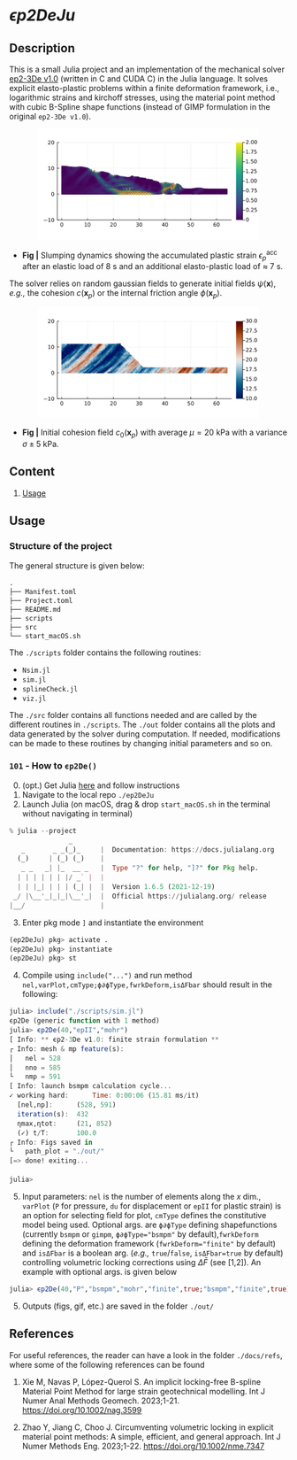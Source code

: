 # ***ϵp2DeJu*** #
## **Description** 
This is a small Julia project and an implementation of the mechanical solver [ep2-3De v1.0](https://github.com/ewyser/ep2-3De) (written in C and CUDA C) in the Julia language. It solves explicit elasto-plastic problems within a finite deformation framework, i.e., logarithmic strains and kirchoff stresses, using the material point method with cubic B-Spline shape functions (instead of GIMP formulation in the original ``ep2-3De v1.0``).

<p align="center">
  <img src="docs/saved/6_plot.png" width="400"/>
</p>

* **Fig |** Slumping dynamics showing the accumulated plastic strain $\epsilon_p^{\mathrm{acc}}$ after an elastic load of 8 s and an additional elasto-plastic load of $\approx$ 7 s. 

The solver relies on random gaussian fields to generate initial fields $\psi(\boldsymbol{x})$, *e.g.,* the cohesion $c(\boldsymbol{x}_p)$ or the internal friction angle $\phi(\boldsymbol{x}_p)$. 

<p align="center">
  <img src="docs/saved/6_coh0.png" width="400"/>
</p>

* **Fig |** Initial cohesion field $c_0(\boldsymbol{x}_p)$ with average $\mu=20$ kPa with a variance $\sigma\pm5$ kPa.

## **Content**
1. [Usage](#id-section2)
<div id='id-section2'/> 

## **Usage**

### Structure of the project
The general structure is given below:
```terminal
.
├── Manifest.toml
├── Project.toml
├── README.md
├── scripts
├── src
└── start_macOS.sh
```
The ```./scripts``` folder contains the following routines:
-  ```Nsim.jl``` 
-  ```sim.jl``` 
-  ```splineCheck.jl```
-  ```viz.jl```  

The ```./src``` folder contains all functions needed and are called by the different routines in ```./scripts```. The ```./out``` folder contains all the plots and data generated by the solver during computation. If needed, modifications can be made to these routines by changing initial parameters and so on. 

### ``101`` - How to ```ϵp2De()```  

0. (opt.) Get Julia [here](https://julialang.org/downloads/) and follow instructions
1. Navigate to the local repo ``` ./ep2DeJu ``` 
2. Launch Julia (on macOS, drag & drop ```start_macOS.sh``` in the terminal without navigating in terminal)
```julia
% julia --project  
               _
   _       _ _(_)_     |  Documentation: https://docs.julialang.org
  (_)     | (_) (_)    |
   _ _   _| |_  __ _   |  Type "?" for help, "]?" for Pkg help.
  | | | | | | |/ _` |  |
  | | |_| | | | (_| |  |  Version 1.6.5 (2021-12-19)
 _/ |\__'_|_|_|\__'_|  |  Official https://julialang.org/ release
|__/                   |
```
3. Enter pkg mode ``` ] ``` and instantiate the environment
```julia
(ep2DeJu) pkg> activate .
(ep2DeJu) pkg> instantiate 
(ep2DeJu) pkg> st
```
4. Compile using ``include("...")`` and run method ``nel,varPlot,cmType;ϕ∂ϕType,fwrkDeform,isΔFbar`` should result in the following:
```julia
julia> include("./scripts/sim.jl")
ϵp2De (generic function with 1 method)
julia> ϵp2De(40,"epII","mohr")
[ Info: ** ϵp2-3De v1.0: finite strain formulation **
┌ Info: mesh & mp feature(s):
│   nel = 528
│   nno = 585
└   nmp = 591
[ Info: launch bsmpm calculation cycle...
✓ working hard: 	 Time: 0:00:06 (15.81 ms/it)
  [nel,np]:      (528, 591)
  iteration(s):  432
  ηmax,ηtot:     (21, 852)
  (✓) t/T:       100.0
┌ Info: Figs saved in
└   path_plot = "./out/"
[=> done! exiting...

julia> 
```
5. Input parameters: ``nel`` is the number of elements along the $x$ dim., ``varPlot`` (``P`` for pressure, ``du`` for displacement or ``epII`` for plastic strain) is an option for selecting field for plot, ``cmType`` defines the constitutive model being used. Optional args. are ``ϕ∂ϕType`` defining shapefunctions (currently ``bsmpm`` or ``gimpm``, ``ϕ∂ϕType="bsmpm"`` by default),``fwrkDeform`` defining the deformation framework (``fwrkDeform="finite"`` by default) and ``isΔFbar`` is a boolean arg. (*e.g.,* ``true``/``false``, ``isΔFbar=true`` by default) controlling volumetric locking corrections using $\Delta\bar{F}$ (see [1,2]). An example with optional args. is given below
```julia
julia> ϵp2De(40,"P","bsmpm","mohr","finite",true;"bsmpm","finite",true)
```

5. Outputs (figs, gif, etc.) are saved in the folder ``` ./out/ ```

## **References**
For useful references, the reader can have a look in the folder ```./docs/refs```, where some of the following references can be found

1. Xie M, Navas P, López-Querol S. An implicit locking-free B-spline Material Point
Method for large strain geotechnical modelling. Int J Numer Anal Methods Geomech. 2023;1-21.
https://doi.org/10.1002/nag.3599

2. Zhao Y, Jiang C, Choo J. Circumventing volumetric locking in explicit material point
methods: A simple, efficient, and general approach. Int J Numer Methods Eng. 2023;1-22. https://doi.org/10.1002/nme.7347